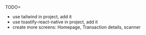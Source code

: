 TODO=

- use tailwind in project, add it
- use toastify-react-native in project, add it
- create more screens: Homepage, Transaction details, scanner